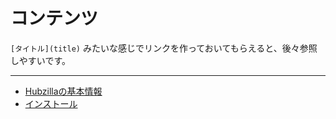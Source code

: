 <!-- TITLE: Hubzilla関連 -->
<!-- SUBTITLE: Hubzillaに関するあれこれ -->

# コンテンツ
`[タイトル](title)` みたいな感じでリンクを作っておいてもらえると、後々参照しやすいです。

---
* [Hubzillaの基本情報](/hubzilla/basic)
* [インストール](/hubzilla/instration)